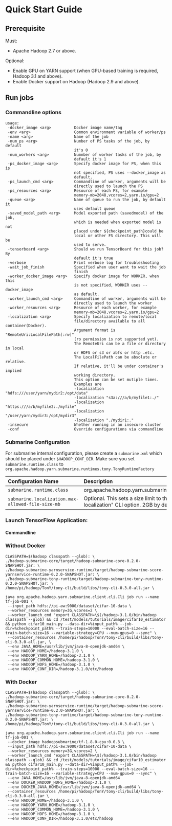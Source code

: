 <!---
  Licensed under the Apache License, Version 2.0 (the "License");
  you may not use this file except in compliance with the License.
  You may obtain a copy of the License at

   http://www.apache.org/licenses/LICENSE-2.0

  Unless required by applicable law or agreed to in writing, software
  distributed under the License is distributed on an "AS IS" BASIS,
  WITHOUT WARRANTIES OR CONDITIONS OF ANY KIND, either express or implied.
  See the License for the specific language governing permissions and
  limitations under the License. See accompanying LICENSE file.
-->

# Quick Start Guide

## Prerequisite

Must:

- Apache Hadoop 2.7 or above.

Optional:

- Enable GPU on YARN support (when GPU-based training is required, Hadoop 3.1 and above).
- Enable Docker support on Hadoop (Hadoop 2.9 and above).

## Run jobs

### Commandline options

```$xslt
usage:
 -docker_image <arg>          Docker image name/tag
 -env <arg>                   Common environment variable of worker/ps
 -name <arg>                  Name of the job
 -num_ps <arg>                Number of PS tasks of the job, by default
                              it's 0
 -num_workers <arg>           Numnber of worker tasks of the job, by
                              default it's 1
 -ps_docker_image <arg>       Specify docker image for PS, when this is
                              not specified, PS uses --docker_image as
                              default.
 -ps_launch_cmd <arg>         Commandline of worker, arguments will be
                              directly used to launch the PS
 -ps_resources <arg>          Resource of each PS, for example
                              memory-mb=2048,vcores=2,yarn.io/gpu=2
 -queue <arg>                 Name of queue to run the job, by default it
                              uses default queue
 -saved_model_path <arg>      Model exported path (savedmodel) of the job,
                              which is needed when exported model is not
                              placed under ${checkpoint_path}could be
                              local or other FS directory. This will be
                              used to serve.
 -tensorboard <arg>           Should we run TensorBoard for this job? By
                              default it's true
 -verbose                     Print verbose log for troubleshooting
 -wait_job_finish             Specified when user want to wait the job
                              finish
 -worker_docker_image <arg>   Specify docker image for WORKER, when this
                              is not specified, WORKER uses --docker_image
                              as default.
 -worker_launch_cmd <arg>     Commandline of worker, arguments will be
                              directly used to launch the worker
 -worker_resources <arg>      Resource of each worker, for example
                              memory-mb=2048,vcores=2,yarn.io/gpu=2
 -localization <arg>          Specify localization to remote/local
                              file/directory available to all container(Docker).
                              Argument format is "RemoteUri:LocalFilePath[:rw]"
                              (ro permission is not supported yet).
                              The RemoteUri can be a file or directory in local
                              or HDFS or s3 or abfs or http .etc.
                              The LocalFilePath can be absolute or relative.
                              If relative, it'll be under container's implied
                              working directory.
                              This option can be set mutiple times.
                              Examples are
                              -localization "hdfs:///user/yarn/mydir2:/opt/data"
                              -localization "s3a:///a/b/myfile1:./"
                              -localization "https:///a/b/myfile2:./myfile"
                              -localization "/user/yarn/mydir3:/opt/mydir3"
                              -localization "./mydir1:."
 -insecure                    Whether running in an insecure cluster
 -conf                        Override configurations via commandline
```

### Submarine Configuration

For submarine internal configuration, please create a `submarine.xml` which should be placed under `$HADOOP_CONF_DIR`.
Make sure you set `submarine.runtime.class` to `org.apache.hadoop.yarn.submarine.runtimes.tony.TonyRuntimeFactory`

|Configuration Name | Description |
|:---- |:---- |
| `submarine.runtime.class` | org.apache.hadoop.yarn.submarine.runtimes.tony.TonyRuntimeFactory
| `submarine.localization.max-allowed-file-size-mb` | Optional. This sets a size limit to the file/directory to be localized in "-localization" CLI option. 2GB by default. |



### Launch TensorFlow Application:

#### Commandline

### Without Docker
```
CLASSPATH=$(hadoop classpath --glob): \
./hadoop-submarine-core/target/hadoop-submarine-core-0.2.0-SNAPSHOT.jar: \
./hadoop-submarine-yarnservice-runtime/target/hadoop-submarine-score-yarnservice-runtime-0.2.0-SNAPSHOT.jar: \
./hadoop-submarine-tony-runtime/target/hadoop-submarine-tony-runtime-0.2.0-SNAPSHOT.jar: \
/home/pi/hadoop/TonY/tony-cli/build/libs/tony-cli-0.3.0-all.jar \

java org.apache.hadoop.yarn.submarine.client.cli.Cli job run --name tf-job-001 \
 --input_path hdfs://pi-aw:9000/dataset/cifar-10-data \
 --worker_resources memory=3G,vcores=2 \
 --worker_launch_cmd "export CLASSPATH=\$(/hadoop-3.1.0/bin/hadoop classpath --glob) && cd /test/models/tutorials/image/cifar10_estimator && python cifar10_main.py --data-dir=%input_path% --job-dir=%checkpoint_path% --train-steps=10000 --eval-batch-size=16 --train-batch-size=16 --variable-strategy=CPU --num-gpus=0 --sync" \
 --container_resources /home/pi/hadoop/TonY/tony-cli/build/libs/tony-cli-0.3.0-all.jar, \
 --env JAVA_HOME=/usr/lib/jvm/java-8-openjdk-amd64 \
 --env HADOOP_HOME=/hadoop-3.1.0 \
 --env HADOOP_YARN_HOME=/hadoop-3.1.0 \
 --env HADOOP_COMMON_HOME=/hadoop-3.1.0 \
 --env HADOOP_HDFS_HOME=/hadoop-3.1.0 \
 --env HADOOP_CONF_DIR=/hadoop-3.1.0/etc/hadoop
```

### With Docker
```
CLASSPATH=$(hadoop classpath --glob): \
./hadoop-submarine-core/target/hadoop-submarine-core-0.2.0-SNAPSHOT.jar: \
./hadoop-submarine-yarnservice-runtime/target/hadoop-submarine-score-yarnservice-runtime-0.2.0-SNAPSHOT.jar: \
./hadoop-submarine-tony-runtime/target/hadoop-submarine-tony-runtime-0.2.0-SNAPSHOT.jar: \
/home/pi/hadoop/TonY/tony-cli/build/libs/tony-cli-0.3.0-all.jar \

java org.apache.hadoop.yarn.submarine.client.cli.Cli job run --name tf-job-001 \
 --docker_image hadoopsubmarine/tf-1.8.0-cpu:0.0.3 \
 --input_path hdfs://pi-aw:9000/dataset/cifar-10-data \
 --worker_resources memory=3G,vcores=2 \
 --worker_launch_cmd "export CLASSPATH=\$(/hadoop-3.1.0/bin/hadoop classpath --glob) && cd /test/models/tutorials/image/cifar10_estimator && python cifar10_main.py --data-dir=%input_path% --job-dir=%checkpoint_path% --train-steps=10000 --eval-batch-size=16 --train-batch-size=16 --variable-strategy=CPU --num-gpus=0 --sync" \
 --env JAVA_HOME=/usr/lib/jvm/java-8-openjdk-amd64 
 --env DOCKER_HADOOP_HDFS_HOME=/hadoop-3.1.0 \
 --env DOCKER_JAVA_HOME=/usr/lib/jvm/java-8-openjdk-amd64 \
 --container_resources /home/pi/hadoop/TonY/tony-cli/build/libs/tony-cli-0.3.0-all.jar \
 --env HADOOP_HOME=/hadoop-3.1.0 \
 --env HADOOP_YARN_HOME=/hadoop-3.1.0 \
 --env HADOOP_COMMON_HOME=/hadoop-3.1.0 \
 --env HADOOP_HDFS_HOME=/hadoop-3.1.0 \
 --env HADOOP_CONF_DIR=/hadoop-3.1.0/etc/hadoop
```
